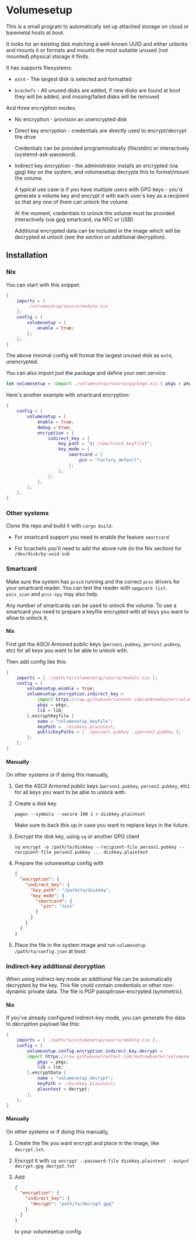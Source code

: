 # Volumesetup

This is a small program to automatically set up attached storage on cloud or baremetal hosts at boot.

It looks for an existing disk matching a well-known UUID and either unlocks and mounts it or formats and mounts the most suitable unused (not mounted) physical storage it finds.

It has supports filesystems:

- `ext4` - The largest disk is selected and formatted

- `bcachefs` - All unused disks are added, if new disks are found at boot they will be added, and missing/failed disks will be removed

And three encryption modes:

- No encryption - provision an unencrypted disk

- Direct key encryption - credentials are directly used to encrypt/decrypt the drive

  Credentials can be provided programmatically (file/stdin) or interactively (systemd-ask-password).

- Indirect key encryption - the administrator installs an encrypted (via gpg) key on the system, and volumesetup decrypts this to format/mount the volume.

  A typical use case is if you have multiple users with GPG keys - you'd generate a volume key and encrypt it with each user's key as a recipient so that any one of them can unlock the volume.

  At the moment, credentials to unlock the volume must be provided interactively (via gpg smartcard, via NFC or USB).

  Additional encrypted data can be included in the image which will be decrypted at unlock (see the section on additional decryption).

## Installation

### Nix

You can start with this snippet:

```nix
{
    imports = [
        ./volumesetup/source/module.nix
    ];
    config = {
        volumesetup = {
            enable = true;
        };
    };
}
```

The above minimal config will format the largest unused disk as `ext4`, unencrypted.

You can also import just the package and define your own service:

```nix
let volumesetup = (import ./volumesetup/source/package.nix { pkgs = pkgs; }); in "${volumesetup}/bin/volumesetup ..."
```

Here's another example with smartcard encryption:

```nix
{
    config = {
        volumesetup = {
            enable = true;
            debug = true;
            encryption = {
                indirect_key = {
                    key_path = "${./smartcard_keyfile}";
                    key_mode = {
                        smartcard = {
                            pin = "factory_default";
                        };
                    };
                };
            };
        };
    };
}
```

### Other systems

Clone the repo and build it with `cargo build`.

- For smartcard support you need to enable the feature `smartcard`.

- For bcachefs you'll need to add the above rule (in the Nix section) for `/dev/disk/by-uuid-sub`

### Smartcard

Make sure the system has `pcscd` running and the correct `pcsc` drivers for your smartcard reader. You can test the reader with `opgpcard list`. `pscs_scan` and `pcsc-spy` may also help.

Any number of smartcards can be used to unlock the volume. To use a smartcard you need to prepare a keyfile encrypted with all keys you want to allow to unlock it.

#### Nix

First get the ASCII Armored public keys (`person1.pubkey`, `person2.pubkey`, etc) for all keys you want to be able to unlock with.

Then add config like this:

```nix
{
    imports = [ ./path/to/volumesetup/source/module.nix ];
    config = {
        volumesetup.enable = true;
        volumesetup.encryption.indirect_key =
            import https://raw.githubusercontent.com/andrewbaxter/volumesetup/refs/heads/master/source/lib.nix {
            pkgs = pkgs;
            lib = lib;
        }.encryptKeyfile {
            name = "volumesetup_keyfile";
            keyPath = ./diskkey.plaintext;
            publicKeyPaths = [ ./person1.pubkey ./person2.pubkey ];
        };
    };
}
```

#### Manually

On other systems or if doing this manually,

1. Get the ASCII Armored public keys (`person1.pubkey`, `person2.pubkey`, etc) for all keys you want to be able to unlock with.

2. Create a disk key

   ```
   pwgen --symbols --secure 100 1 > diskkey.plaintext
   ```

   Make sure to back this up in case you want to replace keys in the future.

3. Encrypt the disk key, using `sq` or another GPG client

   ```
   sq encrypt -o /path/to/diskkey --recipient-file person1.pubkey --recipient-file person2.pubkey ... diskkey.plaintext
   ```

4. Prepare the volumesetup config with

   ```json
   {
     "encryption": {
       "indirect_key": {
         "key_path": "/path/to/diskkey",
         "key_mode": {
           "smartcard": {
             "pin": "text"
           }
         }
       }
     }
   }
   ```

5. Place the file in the system image and run `volumesetup /path/to/config.json` at boot.

### Indirect-key additional decryption

When using indirect-key mode an additional file can be automatically decrypted by the key. This file could contain credentials or other non-dynamic private data. The file is PGP passphrase-encrypted (symmetric).

#### Nix

If you've already configured indirect-key mode, you can generate the data to decryption payload like this:

```nix
{
    imports = [ ./path/to/volumesetup/source/module.nix ];
    config = {
        volumesetup.config.encryption.indirect_key.decrypt =
        import https://raw.githubusercontent.com/andrewbaxter/volumesetup/refs/heads/master/source/lib.nix {
            pkgs = pkgs;
            lib = lib;
        }.encryptData {
            name = "volumesetup_decrypt";
            keyPath = ./diskkey.plaintext;
            plaintext = decrypt;
        };
    };
}
```

#### Manually

On other systems or if doing this manually,

1. Create the file you want encrypt and place in the image, like `decrypt.txt`.

2. Encrypt it with `sq encrypt --password-file diskkey.plaintext --output decrypt.gpg decrypt.txt`

3. Add

   ```json
   {
     "encryption": {
       "indirect_key": {
         "decrypt": "path/to/decrypt.gpg"
       }
     }
   }
   ```

   to your volumesetup config.
